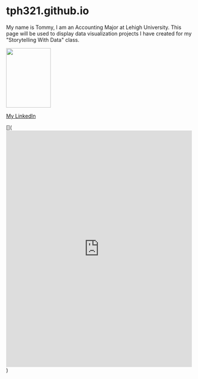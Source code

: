# tph321.github.io
My name is Tommy, I am an Accounting Major at Lehigh University. This page will be used to display data visualization projects I have created for my "Storytelling With Data" class. 


<img src="https://github.com/tph321/tph321.github.io/blob/main/pic.jpg" width="121" height="161">

[My LinkedIn](www.linkedin.com/in/thomas-horgan-533530145)

[](<iframe title="Lehigh Undergrad Enrollment " aria-label="chart" id="datawrapper-chart-3Bnv3" src="https://datawrapper.dwcdn.net/3Bnv3/1/" scrolling="no" frameborder="0" style="width: 0; min-width: 100% !important; border: none;" height="640"></iframe><script type="text/javascript">!function(){"use strict";window.addEventListener("message",(function(a){if(void 0!==a.data["datawrapper-height"])for(var e in a.data["datawrapper-height"]){var t=document.getElementById("datawrapper-chart-"+e)||document.querySelector("iframe[src*='"+e+"']");t&&(t.style.height=a.data["datawrapper-height"][e]+"px")}}))}();
</script>)
